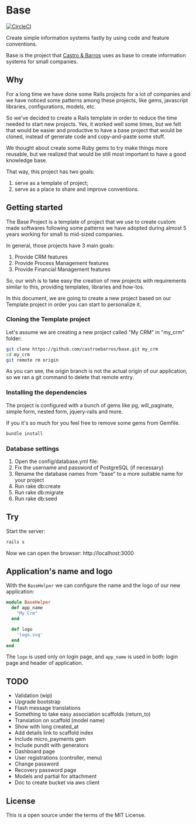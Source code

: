 # Base
[![CircleCI](https://circleci.com/gh/castroebarros/base.svg?style=svg)](https://circleci.com/gh/castroebarros/base)

Create simple information systems fastly by using code and feature conventions.

Base is the project that [Castro & Barros](http://castroebarros.net) uses as
base to create information systems for small companies.

## Why

For a long time we have done some Rails projects for a lot of companies and we
have noticed some patterns among these projects, like gems, javascript
libraries, configurations, models, etc.

So we've decided to create a Rails template in order to reduce the time needed
to start new projects. Yes, it worked well some times, but we felt that would
be easier and productive to have a base project that would be cloned, instead
of generate code and copy-and-paste some stuff.

We thought about create some Ruby gems to try make things more reusable, but we
realized that would be still most important to have a good knowledge base.

That way, this project has two goals:
1. serve as a template of project;
2. serve as a place to share and improve conventions.


## Getting started

The Base Project is a template of project that we use to create custom made softwares following some patterns we have adopted during almost 5 years working for small to mid-sized companies.

In general, those projects have 3 main goals:
1. Provide CRM features
2. Provide Process Management features
3. Provide Financial Management features

So, our wish is to take easy the creation of new projects with requirements similar to this, providing templates, libraries and how-tos.

In this document, we are going to create a new project based on our Template project in order you can start to personalize it.

### Cloning the Template project

Let's assume we are creating a new project called "My CRM" in "my_crm" folder:

```bash
git clone https://github.com/castroebarros/base.git my_crm
cd my_crm
git remote rm origin
```

As you can see, the origin branch is not the actual origin of our application, so we ran a git command to delete that remote entry.

### Installing the dependencies

The project is configured with a bunch of gems like pg, will_paginate, simple form, nested form, jquery-rails and more. 

If you it's so much for you feel free to remove some gems from Gemfile.

```bash
bundle install
```

### Database settings
1. Open the config/database.yml file:
2. Fix the username and password of PostgreSQL (if necessary)
3. Rename the database names from "base" to a more suitable name for your project
5. Run rake db:create
6. Run rake db:migrate
7. Run rake db:seed

## Try

Start the server:
```bash
rails s
```

Now we can open the browser: http://localhost:3000

## Application's name and logo

With the `BaseHelper` we can configure the name and the logo of our new application:

```ruby
module BaseHelper
  def app_name
    "My Crm"
  end

  def logo
    'logo.svg'
  end
end
```

The `logo` is used only on login page, and `app_name` is used in both: login page and header of application.

## TODO

- Validation (wip)
- Upgrade bootstrap
- Flash message translations
- Something to take easy association scaffolds (return_to)
- Translation on scaffold (model name)
- Show with long created_at
- Add details link to scaffold index
- Include micro_payments gem
- Include pundit with generators
- Dashboard page
- User registrations (controller, menu)
- Change password
- Recovery password page
- Models and partial for attachment
- Doc to create bucket via aws client


## License

This is a open source under the terms of the MIT License.
